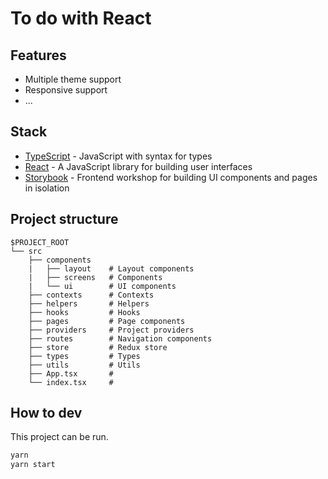 # To do with React



## Features

- Multiple theme support
- Responsive support
- ...

## Stack

- [TypeScript](https://www.typescriptlang.org/) - JavaScript with syntax for types
- [React](https://reactjs.org) - A JavaScript library for building user interfaces
- [Storybook](https://storybook.js.org/) - Frontend workshop for building UI components and pages in isolation


## Project structure

```
$PROJECT_ROOT
└── src
    ├── components    
    |   ├── layout    # Layout components
    |   ├── screens   # Components
    |   └── ui        # UI components
    ├── contexts      # Contexts
    ├── helpers       # Helpers
    ├── hooks         # Hooks
    ├── pages         # Page components
    ├── providers     # Project providers
    ├── routes        # Navigation components
    ├── store         # Redux store
    ├── types         # Types
    ├── utils         # Utils
    ├── App.tsx       # 
    └── index.tsx     # 
```


## How to dev

This project can be run.

```sh
yarn
yarn start
```
